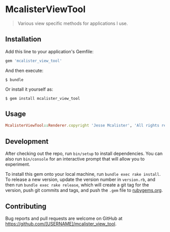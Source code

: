 # McalisterViewTool

> Various view specific methods for applications I use.

## Installation

Add this line to your application's Gemfile:

```ruby
gem 'mcalister_view_tool'
```

And then execute:

    $ bundle

Or install it yourself as:

    $ gem install mcalister_view_tool

## Usage

```ruby
McalisterViewTool::Renderer.copyright 'Jesse Mcalister', 'All rights reserved'
```

## Development

After checking out the repo, run `bin/setup` to install dependencies. You can also run `bin/console` for an interactive prompt that will allow you to experiment.

To install this gem onto your local machine, run `bundle exec rake install`. To release a new version, update the version number in `version.rb`, and then run `bundle exec rake release`, which will create a git tag for the version, push git commits and tags, and push the `.gem` file to [rubygems.org](https://rubygems.org).

## Contributing

Bug reports and pull requests are welcome on GitHub at https://github.com/[USERNAME]/mcalister_view_tool.

